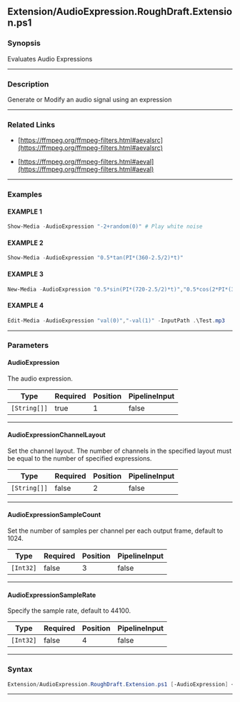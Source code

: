 
Extension/AudioExpression.RoughDraft.Extension.ps1
--------------------------------------------------
### Synopsis
Evaluates Audio Expressions

---
### Description

Generate or Modify an audio signal using an expression

---
### Related Links
* [https://ffmpeg.org/ffmpeg-filters.html#aevalsrc](https://ffmpeg.org/ffmpeg-filters.html#aevalsrc)



* [https://ffmpeg.org/ffmpeg-filters.html#aeval](https://ffmpeg.org/ffmpeg-filters.html#aeval)



---
### Examples
#### EXAMPLE 1
```PowerShell
Show-Media -AudioExpression "-2+random(0)" # Play white noise
```

#### EXAMPLE 2
```PowerShell
Show-Media -AudioExpression "0.5*tan(PI*(360-2.5/2)*t)"
```

#### EXAMPLE 3
```PowerShell
New-Media -AudioExpression "0.5*sin(PI*(720-2.5/2)*t)","0.5*cos(2*PI*(360+2.5/2)*t)" -OutputPath .\Test.mp3 -Duration "00:00:15"
```

#### EXAMPLE 4
```PowerShell
Edit-Media -AudioExpression "val(0)","-val(1)" -InputPath .\Test.mp3
```

---
### Parameters
#### **AudioExpression**

The audio expression.






|Type        |Required|Position|PipelineInput|
|------------|--------|--------|-------------|
|`[String[]]`|true    |1       |false        |



---
#### **AudioExpressionChannelLayout**

Set the channel layout. The number of channels in the specified layout must be equal to the number of specified expressions.






|Type        |Required|Position|PipelineInput|
|------------|--------|--------|-------------|
|`[String[]]`|false   |2       |false        |



---
#### **AudioExpressionSampleCount**

Set the number of samples per channel per each output frame, default to 1024.






|Type     |Required|Position|PipelineInput|
|---------|--------|--------|-------------|
|`[Int32]`|false   |3       |false        |



---
#### **AudioExpressionSampleRate**

Specify the sample rate, default to 44100.






|Type     |Required|Position|PipelineInput|
|---------|--------|--------|-------------|
|`[Int32]`|false   |4       |false        |



---
### Syntax
```PowerShell
Extension/AudioExpression.RoughDraft.Extension.ps1 [-AudioExpression] <String[]> [[-AudioExpressionChannelLayout] <String[]>] [[-AudioExpressionSampleCount] <Int32>] [[-AudioExpressionSampleRate] <Int32>] [<CommonParameters>]
```
---




